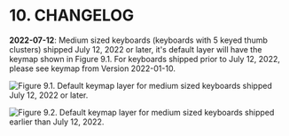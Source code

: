 # 10. CHANGELOG

**2022-07-12**: Medium sized keyboards (keyboards with 5 keyed thumb clusters) shipped July 12, 2022 or later, it's default layer will  have the keymap shown in Figure 9.1. For keyboards shipped prior to July 12, 2022, please see keymap from Version 2022-01-10.

![Figure 9.1. Default keymap layer for medium sized keyboards shipped July 12, 2022 or later.](.gitbook/assets/five\_layer\_0.jpg)

![Figure 9.2. Default keymap layer for medium sized keyboards shipped earlier than July 12, 2022.](.gitbook/assets/five\_layer\_0.png)

